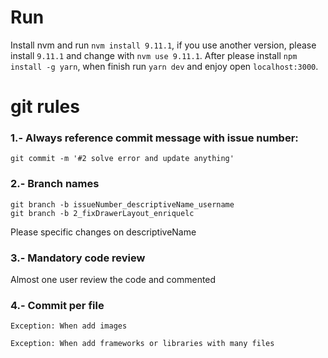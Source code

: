 # Run

Install nvm and run `nvm install 9.11.1`, if you use another version, please install `9.11.1` and change with `nvm use 9.11.1`.
After please install `npm install -g yarn`, when finish run `yarn dev` and enjoy open `localhost:3000`.


# git rules


### 1.- Always reference commit message with issue number:

```
git commit -m '#2 solve error and update anything'
```

### 2.- Branch names

```
git branch -b issueNumber_descriptiveName_username
git branch -b 2_fixDrawerLayout_enriquelc
```  

Please specific changes on descriptiveName

 

### 3.- Mandatory code review
Almost one user review the code and commented


### 4.- Commit per file
`Exception: When add images`

`Exception: When add frameworks or libraries with many files`
